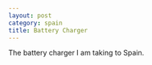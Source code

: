 ```yaml
---
layout: post
category: spain
title: Battery Charger
---
```


The battery charger I am taking to Spain.

